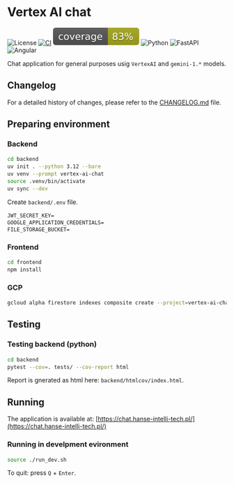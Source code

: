 # Vertex AI chat

![License](https://img.shields.io/github/license/leliw/vertex-ai-chat)
[![CI](https://github.com/leliw/vertex-ai-chat/actions/workflows/main.yml/badge.svg)](https://github.com/leliw/vertex-ai-chat/actions/workflows/main.yml)
![coverage badge](./backend/coverage.svg)
![Python](https://img.shields.io/badge/python-3.12-blue)
![FastAPI](https://img.shields.io/badge/FastAPI-latest-blue)
![Angular](https://img.shields.io/badge/Angular-18-brightgreen)

Chat application for general purposes usig `VertexAI` and `gemini-1.*` models.

## Changelog

For a detailed history of changes, please refer to the [CHANGELOG.md](CHANGELOG.md) file.

## Preparing environment

### Backend

```bash
cd backend
uv init . --python 3.12 --bare
uv venv --prompt vertex-ai-chat
source .venv/bin/activate
uv sync --dev
```

Create `backend/.env` file.

```.env
JWT_SECRET_KEY=
GOOGLE_APPLICATION_CREDENTIALS=
FILE_STORAGE_BUCKET=
```

### Frontend

```bash
cd frontend
npm install
```

### GCP

```bash
gcloud alpha firestore indexes composite create --project=vertex-ai-chat-dev --collection-group=KnowledgeBase --query-scope=COLLECTION --field-config=vector-config='{"dimension":"256","flat": "{}"}',field-path=embedding
```

## Testing

### Testing backend (python)

```bash
cd backend
pytest --cov=. tests/ --cov-report html
```

Report is gnerated as html here: `backend/htmlcov/index.html`.

## Running

The application is available at: [https://chat.hanse-intelli-tech.pl/](https://chat.hanse-intelli-tech.pl/)

### Running in develpment evironment

```bash
source ./run_dev.sh
```

To quit: press `Q` + `Enter`.
